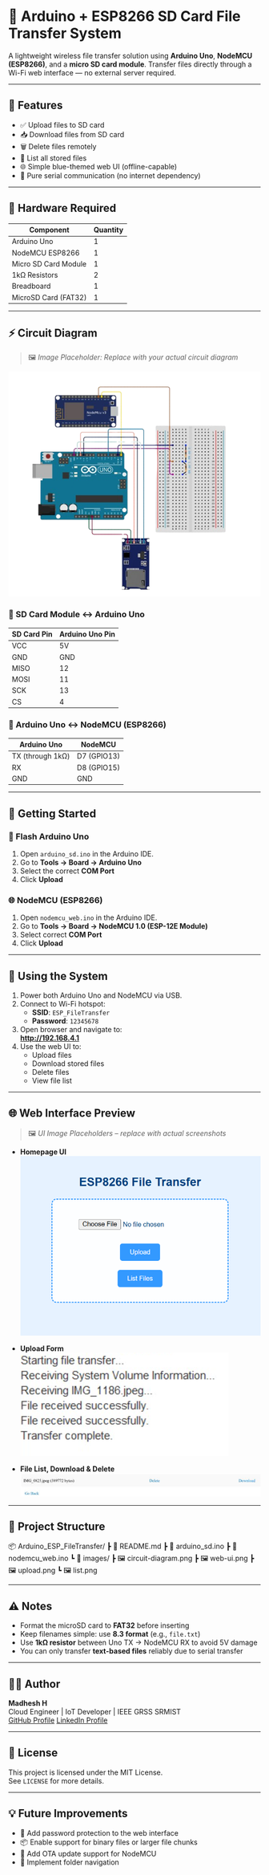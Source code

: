 # 📂 Arduino + ESP8266 SD Card File Transfer System

A lightweight wireless file transfer solution using **Arduino Uno**, **NodeMCU (ESP8266)**, and a **micro SD card module**. Transfer files directly through a Wi-Fi web interface — no external server required.

---

## 📌 Features

- ✅ Upload files to SD card
- 📥 Download files from SD card
- 🗑️ Delete files remotely
- 📃 List all stored files
- 🌐 Simple blue-themed web UI (offline-capable)
- 🔧 Pure serial communication (no internet dependency)

---

## 🔧 Hardware Required

| Component               | Quantity |
|-------------------------|----------|
| Arduino Uno             | 1        |
| NodeMCU ESP8266         | 1        |
| Micro SD Card Module    | 1        |
| 1kΩ Resistors           | 2        |
| Breadboard              | 1        |
| MicroSD Card (FAT32)    | 1        |

---

## ⚡ Circuit Diagram

> 🖼️ *Image Placeholder: Replace with your actual circuit diagram*

![Circuit Diagram](images/circuit-diagram.png)

### 📌 SD Card Module ↔ Arduino Uno

| SD Card Pin | Arduino Uno Pin |
|-------------|------------------|
| VCC         | 5V               |
| GND         | GND              |
| MISO        | 12               |
| MOSI        | 11               |
| SCK         | 13               |
| CS          | 4                |

### 🔁 Arduino Uno ↔ NodeMCU (ESP8266)

| Arduino Uno       | NodeMCU     |
|-------------------|-------------|
| TX (through 1kΩ)  | D7 (GPIO13) |
| RX                | D8 (GPIO15) |
| GND               | GND         |

---

## 🚀 Getting Started

### 🔌 Flash Arduino Uno

1. Open `arduino_sd.ino` in the Arduino IDE.
2. Go to **Tools → Board → Arduino Uno**
3. Select the correct **COM Port**
4. Click **Upload**

### 🌐 NodeMCU (ESP8266)

1. Open `nodemcu_web.ino` in the Arduino IDE.
2. Go to **Tools → Board → NodeMCU 1.0 (ESP-12E Module)**
3. Select correct **COM Port**
4. Click **Upload**

---

## 📲 Using the System

1. Power both Arduino Uno and NodeMCU via USB.
2. Connect to Wi-Fi hotspot:
   - **SSID**: `ESP_FileTransfer`
   - **Password**: `12345678`
3. Open browser and navigate to:  
   **http://192.168.4.1**
4. Use the web UI to:
   - Upload files
   - Download stored files
   - Delete files
   - View file list

---

## 🌐 Web Interface Preview

> 🖼️ *UI Image Placeholders – replace with actual screenshots*

- **Homepage UI**  
  ![Web UI](images/web-ui.png)

- **Upload Form**  
  ![Upload](images/upload.png)

- **File List, Download & Delete**  
  ![File List](images/list.png)

---

## 📁 Project Structure

📦 Arduino_ESP_FileTransfer/
┣ 📄 README.md
┣ 📄 arduino_sd.ino
┣ 📄 nodemcu_web.ino
┗ 📁 images/
     ┣ 🖼️ circuit-diagram.png
     ┣ 🖼️ web-ui.png
     ┣ 🖼️ upload.png
     ┗ 🖼️ list.png


---

## ⚠️ Notes

- Format the microSD card to **FAT32** before inserting
- Keep filenames simple: use **8.3 format** (e.g., `file.txt`)
- Use **1kΩ resistor** between Uno TX → NodeMCU RX to avoid 5V damage
- You can only transfer **text-based files** reliably due to serial transfer

---

## 👨‍💻 Author

**Madhesh H**  
Cloud Engineer | IoT Developer | IEEE GRSS SRMIST  
[GitHub Profile](https://github.com/madddx) 
[LinkedIn Profile](https://www.linkedin.com/in/madheshh/)

---

## 📜 License

This project is licensed under the MIT License.  
See `LICENSE` for more details.

---

## 💡 Future Improvements

- 🔐 Add password protection to the web interface  
- 📦 Enable support for binary files or larger file chunks  
- 📲 Add OTA update support for NodeMCU  
- 📁 Implement folder navigation

